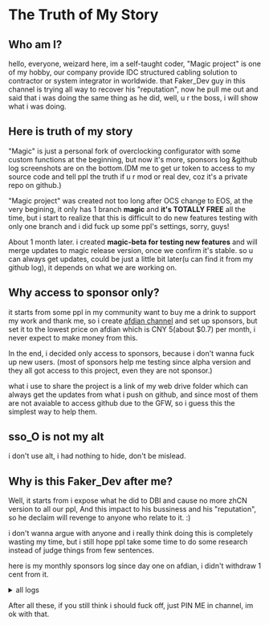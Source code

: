 # The Truth of My Story

## Who am I?
hello, everyone, weizard here, im a self-taught coder, "Magic project" is one of my hobby,
our company provide IDC structured cabling solution to contractor or system integrator in worldwide.
that Faker_Dev guy in this channel is trying all way to recover his "reputation",
now he pull me out and said that i was doing the same thing as he did, 
well, u r the boss, i will show what i was doing.


## Here is truth of my story
"Magic" is just a personal fork of overclocking configurator with some custom functions at the beginning, but now it's more, sponsors log &github log screenshots are on the bottom.(DM me to get ur token to access to my source code and tell ppl the truth if u r mod or real dev, coz it's a private repo on github.)

"Magic project" was created not too long after OCS change to EOS,
at the very begining, it only has 1 branch **magic** and **it's TOTALLY FREE** all the time,
but i start to realize that this is difficult to do new features testing with only one branch and i did fuck up some ppl's settings, sorry, guys!

About 1 month later. i created **magic-beta for testing new features**  and will merge updates to magic release version, once we confirm it's stable.
so u can always get updates, could be just a little bit later(u can find it from my github log), it depends on what we are working on.

## Why access to sponsor only?
it starts from some ppl in my community want to buy me a drink to support my work and thank me, so i create [afdian channel](https://afdian.com/a/weizard) and set up sponsors, but set it to the lowest price on afdian which is CNY 5(about $0.7) per month, i never expect to make money from this.

In the end, i decided only access to sponsors, because i don't wanna fuck up new users.  (most of sponsors help me testing since alpha version and they all got access to this project, even they are not sponsor.)

what i use to share the project is a link of my web drive folder which can always get the updates from what i push on github, and since most of them are not avaiable to access github due to the GFW, so i guess this the simplest way to help them.

## sso_O is not my alt
i don't use alt, i had nothing to hide, don't be mislead.

## Why is this Faker_Dev after me?
Well, it starts from i expose what he did to DBI and cause no more zhCN version to all our ppl,
And this impact to his bussiness and his "reputation", so he declaim will revenge to anyone who relate to it. :)

i don't wanna argue with anyone and i really think doing this is completely wasting my time,
but i still hope ppl take some time to do some research instead of judge things from few sentences.

here is my monthly sponsors log since day one on afdian, i didn't withdraw 1 cent from it.

<details>

<summary>all logs</summary>

## Proof 1 - monthly sponsors log & withdaw log
![monthly log](https://github.com/WE1ZARD/about/blob/main/afdian_monthly%20log.png)
![withdraw log](https://github.com/WE1ZARD/about/blob/main/afdian_withdraw.png)
the withdrawable amount exclude 6% handling fee of afdian,
you all can go to the website and check all the logs.

## Proof 2 - my github log
### magic log
![magic-2](https://github.com/WE1ZARD/about/blob/main/magc-2.png)
![magic-1](https://github.com/WE1ZARD/about/blob/main/magic-1.png)

### magic-beta log
![beta-6](https://github.com/WE1ZARD/about/blob/main/magic-beta6.png)
![beta-5](https://github.com/WE1ZARD/about/blob/main/magic-beta5.png)
![beta-4](https://github.com/WE1ZARD/about/blob/main/magic-beta4.png)
![beta-3](https://github.com/WE1ZARD/about/blob/main/magic-beta3.png)
![beta-2](https://github.com/WE1ZARD/about/blob/main/magic-beta2.png)
![beta-1](https://github.com/WE1ZARD/about/blob/main/magic-beta1.png)

</details>

After all these, if you still think i should fuck off, just PIN ME in channel, im ok with that.
